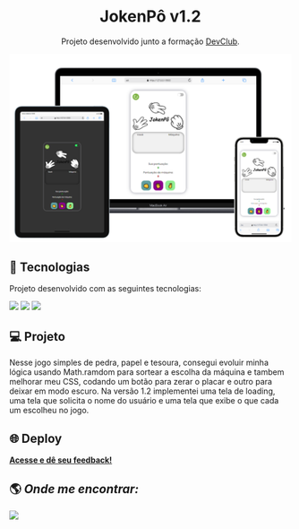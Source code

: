 <h1 align="center">JokenPô v1.2</h1>

<p align="center">
 Projeto desenvolvido junto a formação <a target="_blank" href="https://rodolfomori.com.br/devclub/">DevClub</a>.
</p>

<div align="center">

<img src="./assets/reademe.png" alt="###" max-height="600px">

</div>

## 🚀 Tecnologias

Projeto desenvolvido com as seguintes tecnologias:

<div style="display: inline_block">
  <a href="#" target="_blank"><img src="https://img.shields.io/badge/HTML5-E34F26?style=for-the-badge&logo=html5&logoColor=white"></a>
  <a href = "#" target="_blank"><img src="https://img.shields.io/badge/CSS3-1572B6?style=for-the-badge&logo=css3&logoColor=white"></a> 
  <a href="#" target="_blank"><img src="https://img.shields.io/badge/JavaScript-F7DF1E?style=for-the-badge&logo=javascript&logoColor=black"></a>
</div>

## 💻 Projeto

Nesse jogo simples de pedra, papel e tesoura, consegui evoluir minha lógica usando Math.ramdom para sortear a escolha da máquina e tambem melhorar meu CSS, codando um botão para zerar o placar e outro para deixar em modo escuro. 
Na versão 1.2 implementei uma tela de loading, uma tela que solicita o nome do usuário e uma tela que exibe o que cada um escolheu no jogo.

## 🌐 Deploy

<a target="\_blank" href="https://italosantos8012.github.io/ProjetoJokenPo/"><b>Acesse e dê seu feedback!</b></a>

## 🌎 <i>Onde me encontrar:</i> <br>

<div style="display: inline_block">
  <a href = "mailto:italosantos8012@gmail.com" target="_blank"><img src="https://img.shields.io/badge/-Gmail-%23333?style=for-the-badge&logo=gmail&logoColor=white" target="_blank"></a> 
</div>
